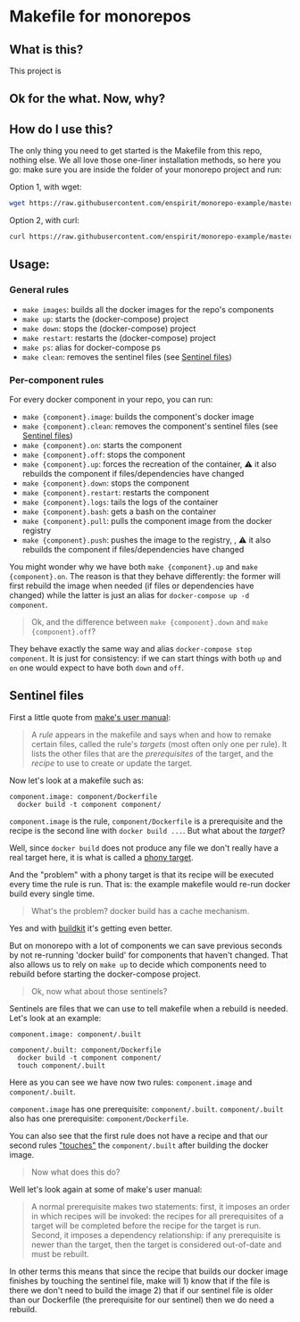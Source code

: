 # Makefile for monorepos

## What is this?

This project is

## Ok for the what. Now, why?


## How do I use this?

The only thing you need to get started is the Makefile from this repo, nothing else.
We all love those one-liner installation methods, so here you go: make sure you are inside the folder of your monorepo project and run:

Option 1, with wget:
```bash
wget https://raw.githubusercontent.com/enspirit/monorepo-example/master/Makefile
```

Option 2, with curl:
```bash
curl https://raw.githubusercontent.com/enspirit/monorepo-example/master/Makefile -o Makefile
```

## Usage:

### General rules

* `make images`: builds all the docker images for the repo's components
* `make up`: starts the (docker-compose) project
* `make down`: stops the (docker-compose) project
* `make restart`: restarts the (docker-compose) project
* `make ps`: alias for docker-compose ps
* `make clean`: removes the sentinel files (see [Sentinel files](#sentinel-files))

### Per-component rules

For every docker component in your repo, you can run:

* `make {component}.image`: builds the component's docker image
* `make {component}.clean`: removes the component's sentinel files (see [Sentinel files](#sentinel-files))
* `make {component}.on`: starts the component
* `make {component}.off`: stops the component
* `make {component}.up`: forces the recreation of the container, :warning: it also rebuilds the component if files/dependencies have changed
* `make {component}.down`: stops the component
* `make {component}.restart`: restarts the component
* `make {component}.logs`: tails the logs of the container
* `make {component}.bash`: gets a bash on the container
* `make {component}.pull`: pulls the component image from the docker registry
* `make {component}.push`: pushes the image to the registry, , :warning: it also rebuilds the component if files/dependencies have changed

You might wonder why we have both `make {component}.up` and `make {component}.on`. The reason is that they behave differently: the former will first rebuild the image when needed (if files or dependencies have changed) while the latter is just an alias for `docker-compose up -d component`.

> Ok, and the difference between `make {component}.down` and `make {component}.off`?

They behave exactly the same way and alias `docker-compose stop component`. It is just for  consistency: if we can start things with both `up` and `on` one would expect to have both `down` and `off`.

## Sentinel files

First a little quote from [make's user manual](https://www.gnu.org/software/make/manual/html_node/Rules.html):

> A *rule* appears in the makefile and says when and how to remake certain files, called the rule's *targets* (most often only one per rule). It lists the other files that are the *prerequisites* of the target, and the *recipe* to use to create or update the target.

Now let's look at a makefile such as:

```make
component.image: component/Dockerfile
  docker build -t component component/
```

`component.image` is the rule, `component/Dockerfile` is a prerequisite and the recipe is the second line with `docker build ...`. But what about the *target*?

Well, since `docker build` does not produce any file we don't really have a real target here, it is what is called a [phony target](https://www.gnu.org/software/make/manual/html_node/Phony-Targets.html#Phony-Targets).

And the "problem" with a phony target is that its recipe will be executed every time the rule is run. That is: the example makefile would re-run docker build every single time.

> What's the problem? docker build has a cache mechanism.

Yes and with [buildkit](https://docs.docker.com/develop/develop-images/build_enhancements/) it's getting even better.

But on monorepo with a lot of components we can save previous seconds by not re-running 'docker build' for components that haven't changed. That also allows us to rely on `make up` to decide which components need to rebuild before starting the docker-compose project.

> Ok, now what about those sentinels?

Sentinels are files that we can use to tell makefile when a rebuild is needed.
Let's look at an example:

```make
component.image: component/.built

component/.built: component/Dockerfile
  docker build -t component component/
  touch component/.built
```

Here as you can see we have now two rules: `component.image` and `component/.built`.

`component.image` has one prerequisite: `component/.built`.
`component/.built` also has one prerequisite: `component/Dockerfile`.

You can also see that the first rule does not have a recipe and that our second rules ["touches"](https://man7.org/linux/man-pages/man1/touch.1.html) the `component/.built` after building the docker image.

> Now what does this do?

Well let's look again at some of make's user manual:

> A normal prerequisite makes two statements: first, it imposes an order in which recipes will be invoked: the recipes for all prerequisites of a target will be completed before the recipe for the target is run. Second, it imposes a dependency relationship: if any prerequisite is newer than the target, then the target is considered out-of-date and must be rebuilt.

In other terms this means that since the recipe that builds our docker image finishes by touching the sentinel file, make will 1) know that if the file is there we don't need to build the image 2) that if our sentinel file is older than our Dockerfile (the prerequisite for our sentinel) then we do need a rebuild.

